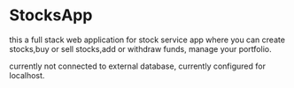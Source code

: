 # StocksApp

this a full stack web application for stock service app where you can create stocks,buy or sell stocks,add or withdraw funds, manage your portfolio.

currently not connected to external database, currently configured for localhost.
